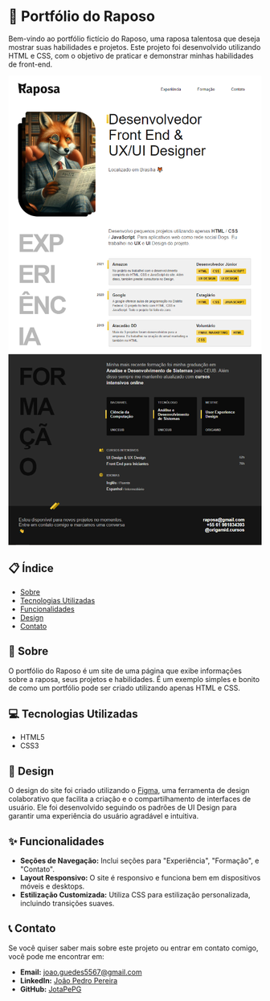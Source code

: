 # 🦊 Portfólio do Raposo

Bem-vindo ao portfólio fictício do Raposo, uma raposa talentosa que deseja mostrar suas habilidades e projetos. Este projeto foi desenvolvido utilizando HTML e CSS, com o objetivo de praticar e demonstrar minhas habilidades de front-end.

![Screenshot do Portfólio](assets/img/PrintRaposo1.png)
![Screenshot do Portfólio](assets/img/PrintRaposo2.png)

## 📋 Índice

- [Sobre](#sobre)
- [Tecnologias Utilizadas](#tecnologias-utilizadas)
- [Funcionalidades](#funcionalidades)
- [Design](#Design)
- [Contato](#contato)

## 📖 Sobre

O portfólio do Raposo é um site de uma página que exibe informações sobre a raposa, seus projetos e habilidades. É um exemplo simples e bonito de como um portfólio pode ser criado utilizando apenas HTML e CSS.

## 💻 Tecnologias Utilizadas

- HTML5
- CSS3

## 🎨 Design

O design do site foi criado utilizando o [Figma](https://www.figma.com/), uma ferramenta de design colaborativo que facilita a criação e o compartilhamento de interfaces de usuário. Ele foi desenvolvido seguindo os padrões de UI Design para garantir uma experiência do usuário agradável e intuitiva.

## ✨ Funcionalidades

- **Seções de Navegação:** Inclui seções para "Experiência", "Formação", e "Contato".
- **Layout Responsivo:** O site é responsivo e funciona bem em dispositivos móveis e desktops.
- **Estilização Customizada:** Utiliza CSS para estilização personalizada, incluindo transições suaves.

## 📞 Contato

Se você quiser saber mais sobre este projeto ou entrar em contato comigo, você pode me encontrar em:

- **Email:** [joao.guedes5567@gmail.com](mailto:joao.guedes5567@gmail.com)
- **LinkedIn:** [João Pedro Pereira](www.linkedin.com/in/joão-pedro-pereira-guedes-83a46630b)
- **GitHub:** [JotaPePG](https://github.com/JotaPePG)
